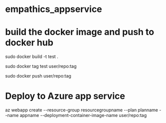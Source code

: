 # empathics_appservice

# build the docker image and push to docker hub
sudo docker build -t test .

sudo docker tag test user/repo:tag

sudo docker push user/repo:tag

# Deploy to Azure app service
az webapp create --resource-group resourcegroupname --plan planname --name appname --deployment-container-image-name user/repo:tag
